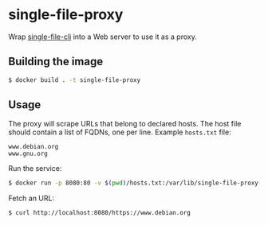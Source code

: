 # single-file-proxy

Wrap [single-file-cli](https://github.com/gildas-lormeau/single-file-cli) into a Web server to use it as a proxy.

## Building the image

```sh
$ docker build . -t single-file-proxy
```

## Usage

The proxy will scrape URLs that belong to declared hosts.
The host file should contain a list of FQDNs, one per line.
Example `hosts.txt` file:

```
www.debian.org
www.gnu.org
```

Run the service:

```sh
$ docker run -p 8080:80 -v $(pwd)/hosts.txt:/var/lib/single-file-proxy-hosts single-file-proxy
```

Fetch an URL:

```sh
$ curl http://localhost:8080/https://www.debian.org
```
